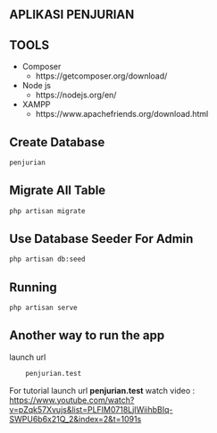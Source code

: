 ## APLIKASI PENJURIAN

## TOOLS
<ul>
    <li>
       Composer
        <ul>
            <li>
            https://getcomposer.org/download/
            </li>
        </ul>
    </li>
      <li>
        Node js
        <ul>
            <li>
            https://nodejs.org/en/
            </li>
        </ul>
    </li>
      <li>
        XAMPP
        <ul>
            <li>
            https://www.apachefriends.org/download.html
            </li>
        </ul>
    </li>
</ul>

## Create Database
```bash
penjurian
```
## Migrate All Table
```bash
php artisan migrate
```
## Use Database Seeder For Admin
```bash
php artisan db:seed
```
## Running
```bash
php artisan serve
```
## Another way to run the app
launch url
```bash
    penjurian.test
```
For tutorial launch url <strong>penjurian.test</strong> watch video : https://www.youtube.com/watch?v=pZqk57Xvujs&list=PLFIM0718LjIWiihbBIq-SWPU6b6x21Q_2&index=2&t=1091s
